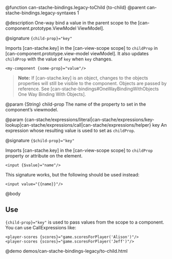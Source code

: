@function can-stache-bindings.legacy-toChild {to-child}
@parent can-stache-bindings.legacy-syntaxes 1

@description One-way bind a value in the parent scope to the [can-component.prototype.ViewModel ViewModel].

@signature `{child-prop}="key"`

  Imports [can-stache.key] in the [can-view-scope scope] to `childProp` in [can-component.prototype.view-model viewModel]. It also updates `childProp` with the value of `key` when `key` changes.

  ```
  <my-component {some-prop}="value"/>
  ```

  > __Note:__ If [can-stache.key] is an object, changes to the objects properties will still be visible to the component. Objects are passed by reference. See [can-stache-bindings#OneWayBindingWithObjects One Way Binding With Objects].

  @param {String} child-prop The name of the property to set in the
  component’s viewmodel.

  @param {can-stache/expressions/literal|can-stache/expressions/key-lookup|can-stache/expressions/call|can-stache/expressions/helper} key An expression whose resulting value is used to set as `childProp`.

@signature `{$child-prop}="key"`

  Imports [can-stache.key] in the [can-view-scope scope] to `childProp` property or attribute on the element.

  ```
  <input {$value}="name"/>
  ```

  This signature works, but the following should be used instead:

  ```
  <input value="{{name}}"/>
  ```

@body

## Use

`{child-prop}="key"` is used to pass values from the scope to a component.  You can use CallExpressions like:

```
<player-scores {scores}="game.scoresForPlayer('Alison')"/>
<player-scores {scores}="game.scoresForPlayer('Jeff')"/>
```

@demo demos/can-stache-bindings-legacy/to-child.html
